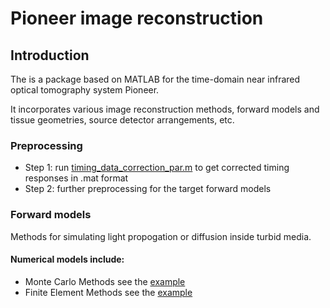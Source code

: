 # Pioneer image reconstruction 
## Introduction

The  is a package based on MATLAB for the time-domain 
near infrared optical tomography system Pioneer.

It incorporates various image reconstruction methods, forward models and
 tissue geometries, source detector arrangements, etc.

### Preprocessing
- Step 1: run [timing_data_correction_par.m](https://github.com/jiang-jingjing/PioneerImageReconstruction/blob/master/Piccolo_data_correction/timing_data_correction_z3_par.m)
to get corrected timing responses in .mat format
- Step 2: further preprocessing for the target forward models
### Forward models
Methods for simulating light propogation or diffusion inside turbid media.
#### Numerical models include:
 
  - Monte Carlo Methods
  see the [example](https://github.com/jiang-jingjing/PioneerImageReconstruction/blob/master/exampleMC.m)
  - Finite Element Methods
  see the [example](https://github.com/jiang-jingjing/PioneerImageReconstruction/blob/master/exampleFEM.m)
  
